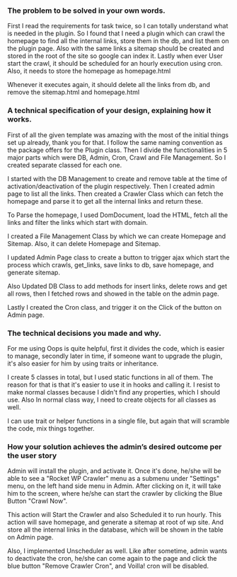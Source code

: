 ### The problem to be solved in your own words.  
First I read the requirements for task twice, so I can totally understand
what is needed in the plugin. So I found that I need a plugin which can
crawl the homepage to find all the internal links, store them in the db,
and list them on the plugin page. Also with the same links a sitemap
should be created and stored in the root of the site so google can index it.
Lastly when ever User start the crawl, it should be scheduled for an hourly
execution using cron. Also, it needs to store the homepage as homepage.html  

Whenever it executes again, it should delete all the links from db, and
remove the sitemap.html and homepage.html

### A technical specification of your design, explaining how it works.
First of all the given template was amazing with the most of the initial
things set up already, thank you for that. I follow the same naming
convention as the package offers for the Plugin class. Then I divide the
functionalities in 5 major parts which were DB, Admin, Cron, Crawl and
File Management. So I created separate classed for each one.

I started with the DB Management to create and remove table at the time of
activation/deactivation of the plugin respectively. Then I created admin
page to list all the links. Then created a Crawler Class which can fetch the
homepage and parse it to get all the internal links and return these.

To Parse the homepage, I used DomDocument, load the HTML, fetch all the links
and filter the links which start with domain.

I created a File Management Class by which we can create Homepage
and Sitemap. Also, it can delete Homepage and Sitemap.

I updated Admin Page class to create a button to trigger ajax which start
the process which crawls, get_links, save links to db, save homepage, and
generate sitemap.

Also Updated DB Class to add methods for insert links, delete rows and
get all rows, then I fetched rows and showed in the table on the admin page.

Lastly I created the Cron class, and trigger it on the Click of the button on
Admin page.

### The technical decisions you made and why.
For me using Oops is quite helpful, first it divides the code, which is
easier to manage, secondly later in time, if someone want to upgrade the plugin,
it's also easier for him by using traits or inheritance.

I create 5 classes in total, but I used static functions in all of them.
The reason for that is that it's easier to use it in hooks and calling it.
I resist to make normal classes because I didn't find any properties, which I
should use. Also In normal class way, I need to create objects for all classes
as well.

I can use trait or helper functions in a single file, but again that will
scramble the code, mix things together.

### How your solution achieves the admin’s desired outcome per the user story
Admin will install the plugin, and activate it. Once it's done, he/she will be
able to see a "Rocket WP Crawler" menu as a submenu under "Settings" menu, on
the left hand side menu in Admin.
After clicking on it, it will take him to the screen, where he/she can start
the crawler by clicking the Blue Button "Crawl Now".

This action will Start the Crawler and also Scheduled it to run hourly. This
action will save homepage, and generate a sitemap at root of wp site.
And store all the internal links in the database, which will be shown in the
table on Admin page.

Also, I implemented Unscheduler as well. Like after sometime, admin wants to
deactivate the cron, he/she can come again to the page and click the blue 
button "Remove Crawler Cron", and Voilla! cron will be disabled.
